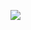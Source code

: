 ![](https://www.nta.go.jp/tmp/7553bdd4-aee0-4f67-8f37-51e33ef20247/images/1f0427345ffd822d683f3af20168ce2236f3a783539ecca4edd1288bccc1ec02.jpg)